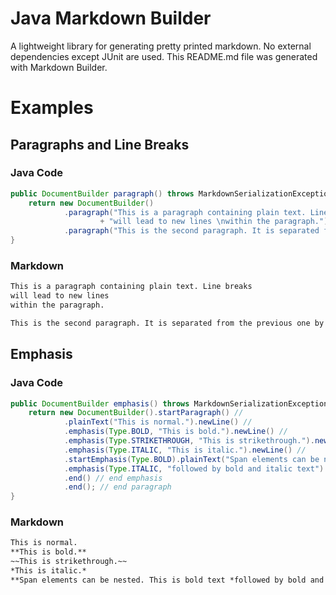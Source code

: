 Java Markdown Builder
=====================

A lightweight library for generating pretty printed markdown. No external dependencies except JUnit are used. This README.md file was generated with Markdown Builder.

Examples
========

Paragraphs and Line Breaks
--------------------------

### Java Code

```java
public DocumentBuilder paragraph() throws MarkdownSerializationException {
	return new DocumentBuilder()
			.paragraph("This is a paragraph containing plain text. Line breaks \n"
					+ "will lead to new lines \nwithin the paragraph.")
			.paragraph("This is the second paragraph. It is separated from the previous one by a blank line.");
}
```

### Markdown

```markdown
This is a paragraph containing plain text. Line breaks   
will lead to new lines   
within the paragraph.

This is the second paragraph. It is separated from the previous one by a blank line.
```

Emphasis
--------

### Java Code

```java
public DocumentBuilder emphasis() throws MarkdownSerializationException {
	return new DocumentBuilder().startParagraph() //
			.plainText("This is normal.").newLine() //
			.emphasis(Type.BOLD, "This is bold.").newLine() //
			.emphasis(Type.STRIKETHROUGH, "This is strikethrough.").newLine() //
			.emphasis(Type.ITALIC, "This is italic.").newLine() //
			.startEmphasis(Type.BOLD).plainText("Span elements can be nested. This is bold text ")
			.emphasis(Type.ITALIC, "followed by bold and italic text").plainText(" and finally bold text again.")
			.end() // end emphasis
			.end(); // end paragraph
}
```

### Markdown

```markdown
This is normal.  
**This is bold.**  
~~This is strikethrough.~~  
*This is italic.*  
**Span elements can be nested. This is bold text *followed by bold and italic text* and finally bold text again.**
```